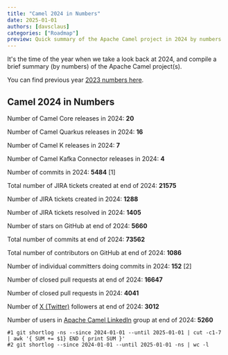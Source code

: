 ```yaml
---
title: "Camel 2024 in Numbers"
date: 2025-01-01
authors: [davsclaus]
categories: ["Roadmap"]
preview: Quick summary of the Apache Camel project in 2024 by numbers
---
```


It's the time of the year when we take a look back at 2024, and compile a brief summary (by numbers) of the Apache Camel project(s).

You can find previous year [2023 numbers here](/blog/2024/01/2023-numbers/).

## Camel 2024 in Numbers

Number of Camel Core releases in 2024: **20**

Number of Camel Quarkus releases in 2024: **16**

Number of Camel K releases in 2024: **7**

Number of Camel Kafka Connector releases in 2024: **4**

Number of commits in 2024: **5484** [1]

Total number of JIRA tickets created at end of 2024: **21575**

Number of JIRA tickets created in 2024: **1288**

Number of JIRA tickets resolved in 2024: **1405**

Number of stars on GitHub at end of 2024: **5660**

Total number of commits at end of 2024: **73562**

Total number of contributors on GitHub at end of 2024: **1086**

Number of individual committers doing commits in 2024: **152** [2]

Number of closed pull requests at end of 2024: **16647**

Number of closed pull requests in 2024: **4041**

Number of [X (Twitter)](https://twitter.com/ApacheCamel) followers at end of 2024: **3012**

Number of users in [Apache Camel LinkedIn](https://www.linkedin.com/groups/2447439/) group at end of 2024: **5260** 

```
#1 git shortlog -ns --since 2024-01-01 --until 2025-01-01 | cut -c1-7 | awk '{ SUM += $1} END { print SUM }'
#2 git shortlog --since 2024-01-01 --until 2025-01-01 -ns | wc -l
```
